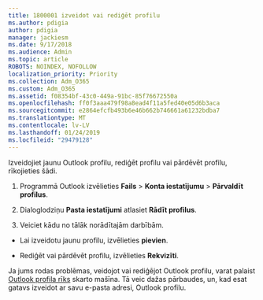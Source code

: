 ```yaml
---
title: 1800001 izveidot vai rediģēt profilu
ms.author: pdigia
author: pdigia
manager: jackiesm
ms.date: 9/17/2018
ms.audience: Admin
ms.topic: article
ROBOTS: NOINDEX, NOFOLLOW
localization_priority: Priority
ms.collection: Adm_O365
ms.custom: Adm_O365
ms.assetid: f08354bf-43c0-449a-91bc-85f76672550a
ms.openlocfilehash: ff0f3aaa479f98a8ead4f11a5fed40e05d6b3aca
ms.sourcegitcommit: e2864efcfb493b6e46b662b746661a61232bdba7
ms.translationtype: MT
ms.contentlocale: lv-LV
ms.lasthandoff: 01/24/2019
ms.locfileid: "29479128"
---
```

Izveidojiet jaunu Outlook profilu, rediģēt profilu vai pārdēvēt profilu, rīkojieties šādi.
  
1. Programmā Outlook izvēlieties **Fails** \> **Konta iestatījumu** \> **Pārvaldīt profilus**.
    
2. Dialoglodziņu **Pasta iestatījumi** atlasiet **Rādīt profilus**.
    
3. Veiciet kādu no tālāk norādītajām darbībām.
    
  - Lai izveidotu jaunu profilu, izvēlieties **pievien**.
    
  - Rediģēt vai pārdēvēt profilu, izvēlieties **Rekvizīti**.
    
Ja jums rodas problēmas, veidojot vai rediģējot Outlook profilu, varat palaist [Outlook profila rīks](https://aka.ms/SaRA-OutlookSetupProfile) skarto mašīna. Tā veic dažas pārbaudes, un, kad esat gatavs izveidot ar savu e-pasta adresi, Outlook profilu. 
  

